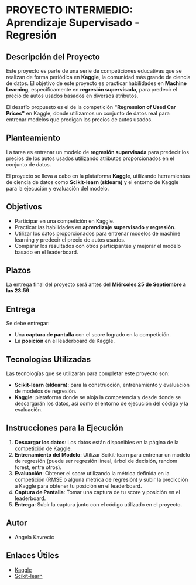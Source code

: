 # PROYECTO INTERMEDIO: Aprendizaje Supervisado - Regresión

## Descripción del Proyecto

Este proyecto es parte de una serie de competiciones educativas que se realizan de forma periódica en **Kaggle**, la comunidad más grande de ciencia de datos. El objetivo de este proyecto es practicar habilidades en **Machine Learning**, específicamente en **regresión supervisada**, para predecir el precio de autos usados basados en diversos atributos.

El desafío propuesto es el de la competición **"Regression of Used Car Prices"** en Kaggle, donde utilizamos un conjunto de datos real para entrenar modelos que predigan los precios de autos usados.

## Planteamiento

La tarea es entrenar un modelo de **regresión supervisada** para predecir los precios de los autos usados utilizando atributos proporcionados en el conjunto de datos.

El proyecto se lleva a cabo en la plataforma **Kaggle**, utilizando herramientas de ciencia de datos como **Scikit-learn (sklearn)** y el entorno de Kaggle para la ejecución y evaluación del modelo.

## Objetivos

- Participar en una competición en Kaggle.
- Practicar las habilidades en **aprendizaje supervisado** y **regresión**.
- Utilizar los datos proporcionados para entrenar modelos de machine learning y predecir el precio de autos usados.
- Comparar los resultados con otros participantes y mejorar el modelo basado en el leaderboard.

## Plazos

La entrega final del proyecto será antes del **Miércoles 25 de Septiembre a las 23:59**.

## Entrega

Se debe entregar:

- Una **captura de pantalla** con el score logrado en la competición.
- La **posición** en el leaderboard de Kaggle.

## Tecnologías Utilizadas

Las tecnologías que se utilizarán para completar este proyecto son:

- **Scikit-learn (sklearn)**: para la construcción, entrenamiento y evaluación de modelos de regresión.
- **Kaggle**: plataforma donde se aloja la competencia y desde donde se descargarán los datos, así como el entorno de ejecución del código y la evaluación.

## Instrucciones para la Ejecución

1. **Descargar los datos**: Los datos están disponibles en la página de la competición de Kaggle.
2. **Entrenamiento del Modelo**: Utilizar Scikit-learn para entrenar un modelo de regresión (puede ser regresión lineal, árbol de decisión, random forest, entre otros).
3. **Evaluación**: Obtener el score utilizando la métrica definida en la competición (RMSE o alguna métrica de regresión) y subir la predicción a Kaggle para obtener tu posición en el leaderboard.
4. **Captura de Pantalla**: Tomar una captura de tu score y posición en el leaderboard.
5. **Entrega**: Subir la captura junto con el código utilizado en el proyecto.

## Autor

- Angela Kavrecic

## Enlaces Útiles

- [Kaggle](https://www.kaggle.com)
- [Scikit-learn](https://scikit-learn.org/)
